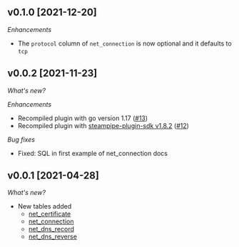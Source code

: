 ## v0.1.0 [2021-12-20]

_Enhancements_

- The `protocol` column of `net_connection` is now optional and it defaults to `tcp`

## v0.0.2 [2021-11-23]

_What's new?_

_Enhancements_

- Recompiled plugin with go version 1.17 ([#13](https://github.com/turbot/steampipe-plugin-net/pull/13))
- Recompiled plugin with [steampipe-plugin-sdk v1.8.2](https://github.com/turbot/steampipe-plugin-sdk/blob/main/CHANGELOG.md#v182--2021-11-22) ([#12](https://github.com/turbot/steampipe-plugin-net/pull/12))

_Bug fixes_

- Fixed: SQL in first example of net_connection docs

## v0.0.1 [2021-04-28]

_What's new?_

- New tables added
  - [net_certificate](https://hub.steampipe.io/plugins/turbot/net/tables/net_certificate)
  - [net_connection](https://hub.steampipe.io/plugins/turbot/net/tables/net_connection)
  - [net_dns_record](https://hub.steampipe.io/plugins/turbot/net/tables/net_dns_record)
  - [net_dns_reverse](https://hub.steampipe.io/plugins/turbot/net/tables/net_dns_reverse)
